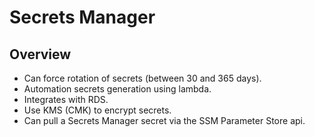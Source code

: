 # Secrets Manager

## Overview

- Can force rotation of secrets (between 30 and 365 days).
- Automation secrets generation using lambda.
- Integrates with RDS.
- Use KMS (CMK) to encrypt secrets.
- Can pull a Secrets Manager secret via the SSM Parameter Store api.